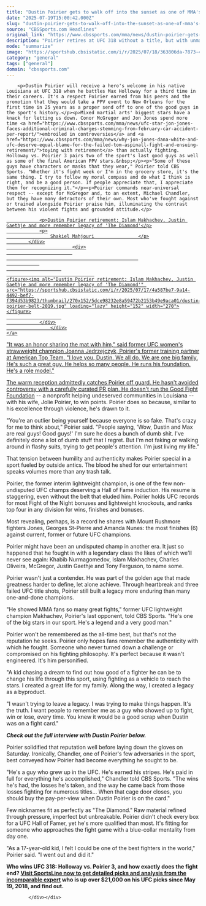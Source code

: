 ```yaml
---
title: "Dustin Poirier gets to walk off into the sunset as one of MMA's rare good guys: 'I'm just living my life'"
date: "2025-07-19T15:00:42.000Z"
slug: "dustin-poirier-gets-to-walk-off-into-the-sunset-as-one-of-mma's-rare-good-guys:-'i'm-just-living-my-life'"
source: "CBSSports.com Headlines"
original_link: "https://www.cbssports.com/mma/news/dustin-poirier-gets-to-walk-off-into-the-sunset-as-one-of-mmas-rare-good-guys-im-just-living-my-life/"
description: "Poirier retires at UFC 318 without a title, but with unmatched respect for his legacy"
mode: "summarize"
image: "https://sportshub.cbsistatic.com/i/r/2025/07/18/363806da-7873-4cbc-b8aa-9384e537a8fb/thumbnail/1200x675/588093d8fe3daf74a3c7605dd4563da6/dustin-poirier-peace-presser.jpg"
category: "general"
tags: ["general"]
domain: "cbssports.com"
---
```

<div id="readability-page-1" class="page"><div>
        
        
                            
                
        <p>Dustin Poirier will receive a hero's welcome in his native Louisiana at UFC 318 when he battles Max Holloway for a third time in their careers. It's a respect Poirier earned from his peers and the promotion that they would take a PPV event to New Orleans for the first time in 25 years as a proper send off to one of the good guys in the sport's history.</p><p>Mixed martial arts' biggest stars have a knack for letting us down. Conor McGregor and Jon Jones spend more time <a href="https://www.cbssports.com/mma/news/ufc-star-jon-jones-faces-additional-criminal-charges-stemming-from-february-car-accident-per-report/">embroiled in controversies</a> and <a href="https://www.cbssports.com/mma/news/why-jon-jones-dana-white-and-ufc-deserve-equal-blame-for-the-failed-tom-aspinall-fight-and-ensuing-retirement/">toying with retirement</a> than actually fighting. Holloway vs. Poirier 3 pairs two of the sport's last good guys as well as some of the final American PPV stars.&nbsp;</p><p>"Some of these guys have characters or masks that they wear," Poirier told CBS Sports. "Whether it's fight week or I'm in the grocery store, it's the same thing. I try to follow my moral compass and do what I think is right, and be a good person. If people appreciate that, I appreciate them for recognizing it."</p><p>Poirier commands near-universal respect -- except for McGregor and, to an extent, Michael Chandler, but they have many detractors of their own. Most who've fought against or trained alongside Poirier praise him, illuminating the contrast between his violent fights and grounded attitude.</p>
        

<a href="https://www.cbssports.com/mma/news/dustin-poirier-retirement-islam-makhachev-justin-gaethje-and-more-remember-legacy-of-the-diamond/" target="_blank">
        <div>
            <div>
                
                <p>Dustin Poirier retirement: Islam Makhachev, Justin Gaethje and more remember legacy of 'The Diamond'</p>
                <p>
                    Shakiel Mahjouri                </p>
            </div>
                            <div>
                            
                                                    
                
                        
                                    
    <figure><img alt="Dustin Poirier retirement: Islam Makhachev, Justin Gaethje and more remember legacy of 'The Diamond'" src="https://sportshub.cbsistatic.com/i/r/2025/07/17/4a587be7-9a14-4492-bef7-f394d53b9823/thumbnail/270x152/5dce98232e8a59472b2153b49e9aca01/dustin-poirier-belt-2019.jpg" loading="lazy" height="152" width="270"></figure>
                        
                </div>
                    </div>
    </a>
<p>"It was an honor sharing the mat with him," said former UFC women's strawweight champion Joanna Jedrzejczyk, Poirier's former training partner at American Top Team. "I love you, Dustin. We all do. We are one big family. He's such a great guy. He helps so many people. He runs his foundation. He's a role model."</p><p>The warm reception admittedly catches Poirier off guard. He hasn't avoided controversy with a carefully curated PR plan. He doesn't run the <a href="https://www.thegoodfightgroup.com/new-about" rel="nofollow">Good Fight Foundation</a>&nbsp;-- a nonprofit helping undeserved communities in Louisiana -- with his wife, Jolie Poirier, to win points. Poirier does so because, similar to his excellence through violence, he's drawn to it.</p><p>"You're an outlier being yourself because everyone is so fake. That's crazy for me to think about," Poirier said. "People saying, 'Wow, Dustin and Max are real guys! Good guys!' I'm sure he does a bunch of dumb shit. I've definitely done a lot of dumb stuff that I regret. But I'm not faking or walking around in flashy suits, trying to get people's attention. I'm just living my life."</p>
        

<p>That tension between humility and authenticity makes Poirier special in a sport fueled by outside antics. The blood he shed for our entertainment speaks volumes more than any trash talk.&nbsp;</p><p>Poirier, the former interim lightweight champion, is one of the few non-undisputed UFC champs deserving a Hall of Fame induction. His resume is staggering, even without the belt that eluded him. Poirier holds UFC records for most Fight of the Night bonuses and lightweight knockouts, and ranks top four in any division for wins, finishes and bonuses.</p><p>Most revealing, perhaps, is a record he shares with Mount Rushmore fighters Jones, Georges St-Pierre and Amanda Nunes: the most finishes (6) against current, former or future UFC champions.</p>
        

<p>Poirier might have been an undisputed champ in another era. It just so happened that he fought in with a legendary class the likes of which we'll never see again: Khabib Nurmagomedov, Islam Makhachev, Charles Oliveira, McGregor, Justin Gaethje and Tony Ferguson, to name some.&nbsp;</p><p>Poirier wasn't just a contender. He was part of the golden age that made greatness harder to define, let alone achieve. Through heartbreak and three failed UFC title shots, Poirier still built a legacy more enduring than many one-and-done champions.</p><p>"He showed MMA fans so many great fights," former UFC lightweight champion Makhachev, Poirier's last opponent, told CBS Sports. "He's one of the big stars in our sport. He's a legend and a very good man."</p>
        

<p>Poirier won't be remembered as the all-time best, but that's not the reputation he seeks. Poirier only hopes fans remember the authenticity with which he fought. Someone who never turned down a challenge or compromised on his fighting philosophy. It's perfect because it wasn't engineered. It's him personified.</p><p>"A kid chasing a dream to find out how good of a fighter he can be to change his life through this sport, using fighting as a vehicle to reach the stars. I created a great life for my family. Along the way, I created a legacy as a byproduct.&nbsp;</p><p>"I wasn't trying to leave a legacy. I was trying to make things happen. It's the truth. I want people to remember me as a guy who showed up to fight, win or lose, every time. You knew it would be a good scrap when Dustin was on a fight card."</p>
        

<p><strong><em>Check out the full interview with Dustin Poirier below.</em></strong> </p>
<p>Poirier solidified that reputation well before laying down the gloves on Saturday. Ironically, Chandler, one of Poirier's few adversaries in the sport, best conveyed how Poirier had become everything he sought to be.</p><p>"He's a guy who grew up in the UFC. He's earned his stripes. He's paid in full for everything he's accomplished," Chandler told CBS Sports. "The wins he's had, the losses he's taken, and the way he came back from those losses fighting for numerous titles… When that cage door closes, you should buy the pay-per-view when Dustin Poirier is on the card."</p><p>Few nicknames fit as perfectly as "The Diamond." Raw material refined through pressure, imperfect but unbreakable. Poirier didn't check every box for a UFC Hall of Famer, yet he's more qualified than most. It's fitting for someone who approaches the fight game with a blue-collar mentality from day one.</p>
        

<p>"As a 17-year-old kid, I felt I could be one of the best fighters in the world," Poirier said. "I went out and did it."</p><p><strong>Who wins UFC 318: Holloway vs. Poirier 3, and how exactly does the fight end?&nbsp;<a href="https://www.sportsline.com/insiders/ufc-318-odds-picks-seasoned-mma-analyst-reveals-selections-for-holloway-vs-poirier-and-other-new-orleans-matchups-on-july-19/#ttag=07192025_agg_cbssports_picks_ufc_mma_kylemarleyexpert_UFC318HollowayPoirier" target="_blank">Visit SportsLine now to get detailed picks and analysis from the incomparable expert</a>&nbsp;who is up over $21,000 on his UFC picks since May 19, 2018, and find out.</strong></p>


        
            </div></div>